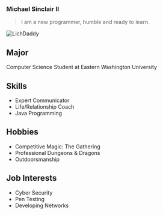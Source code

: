 ### Michael Sinclair II

> I am a new programmer, humble and ready to learn.

![LichDaddy](https://www.google.com/imgres?imgurl=https%3A%2F%2Fugc.production.linktr.ee%2FTelT9sFQ1SoJU3sigHsW_yS830qP1Tw7ROuPD&tbnid=hPeF3lpOvcznqM&vet=12ahUKEwi3jvrw0dCBAxXhBzQIHTUND_gQMygEegQIARBh..i&imgrefurl=https%3A%2F%2Flinktr.ee%2Fmichaelcrits&docid=hHqbZyx0N5cF_M&w=450&h=450&q=michael%20sinclair%20II&ved=2ahUKEwi3jvrw0dCBAxXhBzQIHTUND_gQMygEegQIARBh)

## Major
Computer Science Student at Eastern Washington University

## Skills
* Expert Communicator
* Life/Relationship Coach
* Java Programming

## Hobbies
* Competitive Magic: The Gathering
* Professional Dungeons & Dragons
* Outdoorsmanship 

## Job Interests 
* Cyber Security
* Pen Testing
* Developing Networks 

<!--
**LichDaddy/LichDaddy** is a ✨ _special_ ✨ repository because its `README.md` (this file) appears on your GitHub profile.





Here are some ideas to get you started:

- 🔭 I’m currently working on ...
- 🌱 I’m currently learning ...
- 👯 I’m looking to collaborate on ...
- 🤔 I’m looking for help with ...
- 💬 Ask me about ...
- 📫 How to reach me: ...
- 😄 Pronouns: ...
- ⚡ Fun fact: ...
-->
